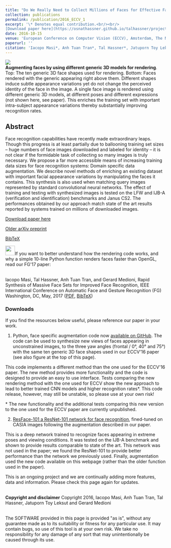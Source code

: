 ```yaml
---
title: "Do We Really Need to Collect Millions of Faces for Effective Face Recognition?"
collection: publications
permalink: /publication/2016_ECCV_1
excerpt: '\* Denotes equal contribution.<br/><br/>
[Download paper here](https://osnathassner.github.io/talhassner/projects/augmented_faces/Masietal_ECCV2016.pdf)'
date: 2016-10-15
venue: 'European Conference on Computer Vision (ECCV), Amsterdam, The Netherlands'
paperurl: ''
citation: 'Iacopo Masi*, Anh Tuan Tran*, Tal Hassner*, Jatuporn Toy Leksut and Gerard Medioni. (2016). &quot;Do We Really Need to Collect Millions of Faces for Effective Face Recognition?&quot; <i>European Conference on Computer Vision (ECCV), Amsterdam, The Netherlands</i>.'
---
```


<img src='https://osnathassner.github.io/talhassner/projects/augmented_faces/teaser_a.jpg'><br/>
<b>Augmenting faces by using different generic 3D models for rendering</b>. Top: The ten generic 3D face shapes used for rendering. Bottom: Faces rendered with the generic appearing right above them. Different shapes induce subtle appearance variations yet do not change the perceived identity of the face in the image. A single face image is rendered using different generic 3D models, at different poses and different expressions (not shown here, see paper). This enriches the training set with important intra-subject appearance variations thereby substantially improving recognition rates.

Abstract
------
Face recognition capabilities have recently made extraordinary leaps. Though this progress is at least partially due to ballooning
training set sizes – huge numbers of face images downloaded and labeled for identity – it is not clear if the formidable task of collecting so many images is truly necessary. We propose a far more accessible means of increasing training data sizes for face recognition systems: Domain specific data augmentation. We describe novel methods of enriching an existing dataset with important facial appearance variations by manipulating the faces it contains. This synthesis is also used when matching query images represented by standard convolutional neural networks. The effect of training and testing with synthesized images is tested on the LFW and IJB-A (verification and identification) benchmarks and Janus CS2. The performances obtained by our approach match state of the art results reported by systems trained on millions of downloaded images.

[Download paper here](https://osnathassner.github.io/talhassner/projects/augmented_faces/Masietal_ECCV2016.pdf)

[Older arXiv preprint](http://arxiv.org/abs/1603.07057)

[BibTeX](https://osnathassner.github.io/talhassner/projects/augmented_faces/BibTeX.txt)

<img src='https://osnathassner.github.io/talhassner/images/New - Icon.jpg' width='30'>If you want to better understand how the rendering code works, and why a simple 10-line Python function renders faces faster than OpenGL, read our FG'17 paper:
 
<br/>Iacopo Masi, Tal Hassner, Anh Tuan Tran, and Gerard Medioni, Rapid Synthesis of Massive Face Sets for Improved Face Recognition, IEEE International Conference on Automatic Face and Gesture Recognition (FG) Washington, DC, May, 2017 ([PDF](https://osnathassner.github.io/talhassner/projects/augmented_faces/Masietal_2017.pdf), [BibTeX](https://osnathassner.github.io/talhassner/projects/augmented_faces/BibTeXFG.txt))

### Downloads
If you find the resources below useful, please reference our paper in your work.

1. Python, face specific augmentation code now [available on GitHub](https://github.com/iacopomasi/face_specific_augm).
The code can be used to synthesize new views of faces appearing in unconstrained images, to the three yaw angles (frontal / 0°, 40° and 75°) with the same ten generic 3D face shapes used in our ECCV'16 paper (see also figure at the top of this page). 

This code implements a different method than the one used for the ECCV'16 paper. The new method provides more functionality and the code is designed to provide an easy to use interface. Tests comparing the new rendering method with the one used for ECCV show the new approach to lead to better trained CNN models and higher recognition rates*. This code release, however, may still be unstable, so please use at your own risk! 

\* The new functionality and the additional tests comparing this new version to the one used for the ECCV paper are currently unpublished.

2. [ResFace-101 a ResNet-101 network for face recognition](https://goo.gl/3vygej), fined-tuned on CASIA images following the augmentation described in our paper.

This is a deep network trained to recognize faces appearing in extreme poses and viewing conditions. It was tested on the IJB-A benchmark and shown to provide results comparable to state of the art. This network was not used in the paper; we found the ResNet-101 to provide better performance than the network we previously used. Finally, augmentation used the new code available on this webpage (rather than the older function used in the paper).


This is an ongoing project and we are continually adding more features, data and information. Please check this page again for updates.

<br/><b>Copyright and disclaimer</b>
Copyright 2016, Iacopo Masi, Anh Tuan Tran, Tal Hassner, Jatuporn Toy Leksut and Gerard Medioni 

<br/>The SOFTWARE provided in this page is provided "as is", without any guarantee made as to its suitability or fitness for any particular use. It may contain bugs, so use of this tool is at your own risk. We take no responsibility for any damage of any sort that may unintentionally be caused through its use.



